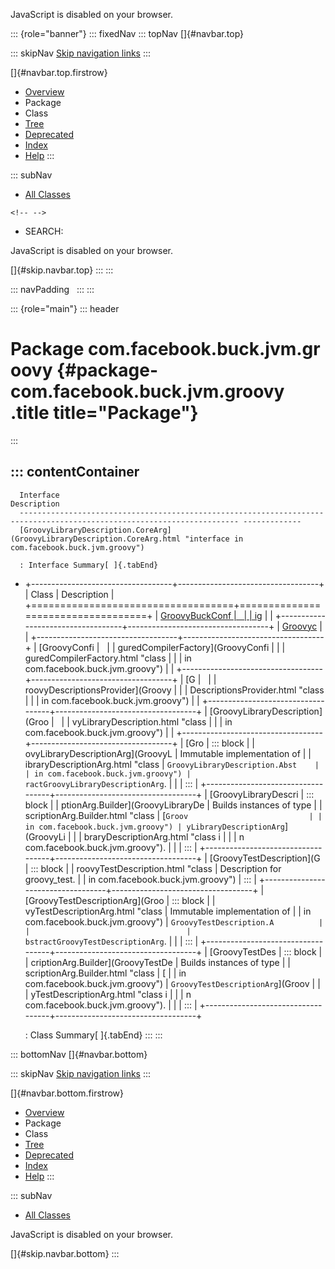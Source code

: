 <div>

JavaScript is disabled on your browser.

</div>

::: {role="banner"}
::: fixedNav
::: topNav
[]{#navbar.top}

::: skipNav
[Skip navigation links](#skip.navbar.top "Skip navigation links")
:::

[]{#navbar.top.firstrow}

-   [Overview](../../../../../index.html)
-   Package
-   Class
-   [Tree](package-tree.html)
-   [Deprecated](../../../../../deprecated-list.html)
-   [Index](../../../../../index-all.html)
-   [Help](../../../../../help-doc.html)
:::

::: subNav
-   [All Classes](../../../../../allclasses.html)

```{=html}
<!-- -->
```
-   SEARCH:

<div>

<div>

JavaScript is disabled on your browser.

</div>

</div>

[]{#skip.navbar.top}
:::
:::

::: navPadding
 
:::
:::

::: {role="main"}
::: header
# Package com.facebook.buck.jvm.groovy {#package-com.facebook.buck.jvm.groovy .title title="Package"}
:::

::: contentContainer
-   
      Interface                                                                                                               Description
      ----------------------------------------------------------------------------------------------------------------------- -------------
      [GroovyLibraryDescription.CoreArg](GroovyLibraryDescription.CoreArg.html "interface in com.facebook.buck.jvm.groovy")    

      : Interface Summary[ ]{.tabEnd}

-   +-----------------------------------+-----------------------------------+
    | Class                             | Description                       |
    +===================================+===================================+
    | [GroovyBuckConf                   |                                   |
    | ig](GroovyBuckConfig.html "class  |                                   |
    | in com.facebook.buck.jvm.groovy") |                                   |
    +-----------------------------------+-----------------------------------+
    | [Groovyc](Groovyc.html "class     |                                   |
    | in com.facebook.buck.jvm.groovy") |                                   |
    +-----------------------------------+-----------------------------------+
    | [GroovyConfi                      |                                   |
    | guredCompilerFactory](GroovyConfi |                                   |
    | guredCompilerFactory.html "class  |                                   |
    | in com.facebook.buck.jvm.groovy") |                                   |
    +-----------------------------------+-----------------------------------+
    | [G                                |                                   |
    | roovyDescriptionsProvider](Groovy |                                   |
    | DescriptionsProvider.html "class  |                                   |
    | in com.facebook.buck.jvm.groovy") |                                   |
    +-----------------------------------+-----------------------------------+
    | [GroovyLibraryDescription](Groo   |                                   |
    | vyLibraryDescription.html "class  |                                   |
    | in com.facebook.buck.jvm.groovy") |                                   |
    +-----------------------------------+-----------------------------------+
    | [Gro                              | ::: block                         |
    | ovyLibraryDescriptionArg](GroovyL | Immutable implementation of       |
    | ibraryDescriptionArg.html "class  | `GroovyLibraryDescription.Abst    |
    | in com.facebook.buck.jvm.groovy") | ractGroovyLibraryDescriptionArg`. |
    |                                   | :::                               |
    +-----------------------------------+-----------------------------------+
    | [GroovyLibraryDescri              | ::: block                         |
    | ptionArg.Builder](GroovyLibraryDe | Builds instances of type          |
    | scriptionArg.Builder.html "class  | [`Groov                           |
    | in com.facebook.buck.jvm.groovy") | yLibraryDescriptionArg`](GroovyLi |
    |                                   | braryDescriptionArg.html "class i |
    |                                   | n com.facebook.buck.jvm.groovy"). |
    |                                   | :::                               |
    +-----------------------------------+-----------------------------------+
    | [GroovyTestDescription](G         | ::: block                         |
    | roovyTestDescription.html "class  | Description for groovy_test.      |
    | in com.facebook.buck.jvm.groovy") | :::                               |
    +-----------------------------------+-----------------------------------+
    | [GroovyTestDescriptionArg](Groo   | ::: block                         |
    | vyTestDescriptionArg.html "class  | Immutable implementation of       |
    | in com.facebook.buck.jvm.groovy") | `GroovyTestDescription.A          |
    |                                   | bstractGroovyTestDescriptionArg`. |
    |                                   | :::                               |
    +-----------------------------------+-----------------------------------+
    | [GroovyTestDes                    | ::: block                         |
    | criptionArg.Builder](GroovyTestDe | Builds instances of type          |
    | scriptionArg.Builder.html "class  | [                                 |
    | in com.facebook.buck.jvm.groovy") | `GroovyTestDescriptionArg`](Groov |
    |                                   | yTestDescriptionArg.html "class i |
    |                                   | n com.facebook.buck.jvm.groovy"). |
    |                                   | :::                               |
    +-----------------------------------+-----------------------------------+

    : Class Summary[ ]{.tabEnd}
:::
:::

::: bottomNav
[]{#navbar.bottom}

::: skipNav
[Skip navigation links](#skip.navbar.bottom "Skip navigation links")
:::

[]{#navbar.bottom.firstrow}

-   [Overview](../../../../../index.html)
-   Package
-   Class
-   [Tree](package-tree.html)
-   [Deprecated](../../../../../deprecated-list.html)
-   [Index](../../../../../index-all.html)
-   [Help](../../../../../help-doc.html)
:::

::: subNav
-   [All Classes](../../../../../allclasses.html)

<div>

<div>

JavaScript is disabled on your browser.

</div>

</div>

[]{#skip.navbar.bottom}
:::
